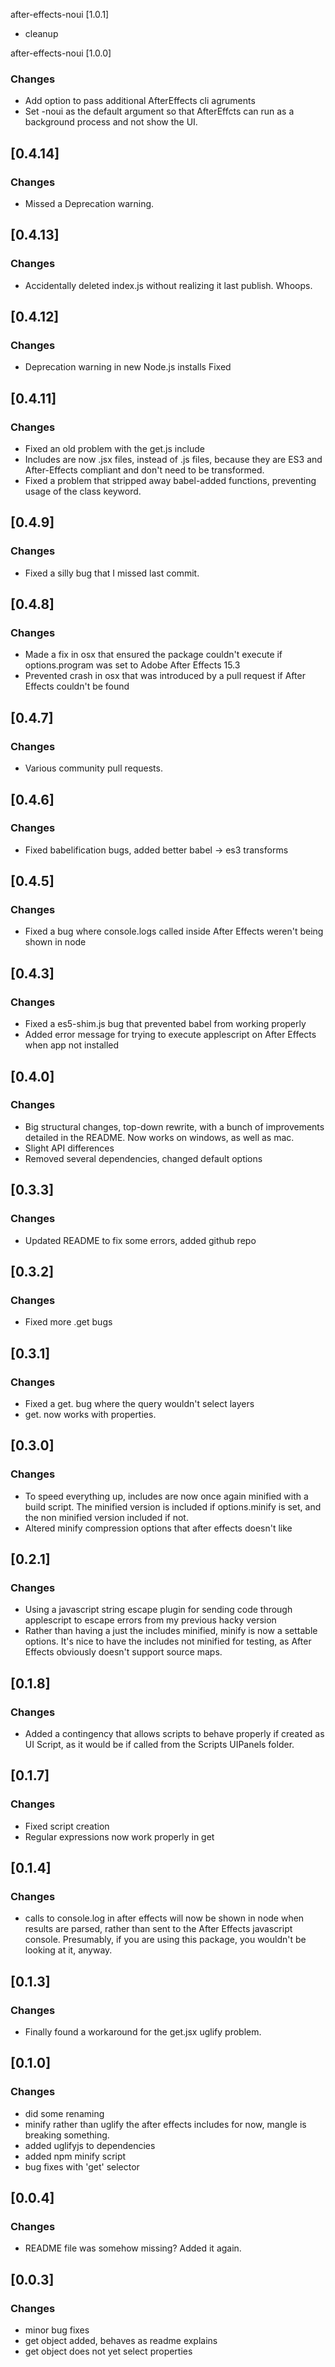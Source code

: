 after-effects-noui [1.0.1]
- cleanup

after-effects-noui [1.0.0]
### Changes
- Add option to pass additional AfterEffects cli agruments
- Set -noui as the default argument so that AfterEffcts can run as a background process and not show the UI.

## [0.4.14]
### Changes
- Missed a Deprecation warning.

## [0.4.13]
### Changes
- Accidentally deleted index.js without realizing it last publish. Whoops.

## [0.4.12]
### Changes
- Deprecation warning in new Node.js installs Fixed

## [0.4.11]
### Changes
- Fixed an old problem with the get.js include
- Includes are now .jsx files, instead of .js files, because they are ES3 and After-Effects compliant and don't need to be transformed.
- Fixed a problem that stripped away babel-added functions, preventing usage of the class keyword.

## [0.4.9]
### Changes
- Fixed a silly bug that I missed last commit.

## [0.4.8]
### Changes
- Made a fix in osx that ensured the package couldn't execute if options.program was set to Adobe After Effects 15.3
- Prevented crash in osx that was introduced by a pull request if After Effects couldn't be found

## [0.4.7]
### Changes
- Various community pull requests.

## [0.4.6]
### Changes
- Fixed babelification bugs, added better babel -> es3 transforms

## [0.4.5]
### Changes
- Fixed a bug where console.logs called inside After Effects weren't being shown in node

## [0.4.3]
### Changes
- Fixed a es5-shim.js bug that prevented babel from working properly
- Added error message for trying to execute applescript on After Effects when app not installed

## [0.4.0]
### Changes
- Big structural changes, top-down rewrite, with a bunch of improvements detailed in the README. Now works on windows, as well as mac.
- Slight API differences
- Removed several dependencies, changed default options

## [0.3.3]
### Changes
- Updated README to fix some errors, added github repo

## [0.3.2]
### Changes
- Fixed more .get bugs

## [0.3.1]
### Changes
- Fixed a get. bug where the query wouldn't select layers
- get. now works with properties.

## [0.3.0]
### Changes
- To speed everything up, includes are now once again minified with a build script. The minified version is included if options.minify is set, and the non minified version included if not.
- Altered minify compression options that after effects doesn't like

## [0.2.1]
### Changes
- Using a javascript string escape plugin for sending code through applescript to escape errors from my previous hacky version
- Rather than having a just the includes minified, minify is now a settable options. It's nice to
have the includes not minified for testing, as After Effects obviously doesn't support source maps.

## [0.1.8]
### Changes
- Added a contingency that allows scripts to behave properly if created as UI Script, as it would be if called from the Scripts UIPanels folder.

## [0.1.7]
### Changes
- Fixed script creation
- Regular expressions now work properly in get

## [0.1.4]
### Changes
- calls to console.log in after effects will now be shown in node when results are parsed, rather than sent
to the After Effects javascript console. Presumably, if you are using this package, you wouldn't be looking at it, anyway.

## [0.1.3]
### Changes
- Finally found a workaround for the get.jsx uglify problem.

## [0.1.0]
### Changes
- did some renaming
- minify rather than uglify the after effects includes for now, mangle is breaking something.
- added uglifyjs to dependencies
- added npm minify script
- bug fixes with 'get' selector

## [0.0.4]
### Changes
- README file was somehow missing? Added it again.

## [0.0.3]
### Changes
- minor bug fixes
- get object added, behaves as readme explains
- get object does not yet select properties
